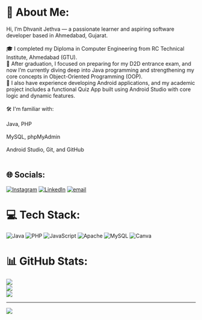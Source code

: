 # 💫 About Me:
Hi, I’m Dhvanit Jethva — a passionate learner and aspiring software developer based in Ahmedabad, Gujarat.<br><br>🎓 I completed my Diploma in Computer Engineering from RC Technical Institute, Ahmedabad (GTU).<br>📘 After graduation, I focused on preparing for my D2D entrance exam, and now I’m currently diving deep into Java programming and strengthening my core concepts in Object-Oriented Programming (OOP).<br>📱 I also have experience developing Android applications, and my academic project includes a functional Quiz App built using Android Studio with core logic and dynamic features.<br><br>🛠️ I'm familiar with:<br><br>Java, PHP<br><br>MySQL, phpMyAdmin<br><br>Android Studio, Git, and GitHub<br><br>


## 🌐 Socials:
[![Instagram](https://img.shields.io/badge/Instagram-%23E4405F.svg?logo=Instagram&logoColor=white)](https://instagram.com/dhvanit.jethva) [![LinkedIn](https://img.shields.io/badge/LinkedIn-%230077B5.svg?logo=linkedin&logoColor=white)](https://linkedin.com/in/dhvanitjethva) [![email](https://img.shields.io/badge/Email-D14836?logo=gmail&logoColor=white)](mailto:idhvanitjethva@gmail.com) 

# 💻 Tech Stack:
![Java](https://img.shields.io/badge/java-%23ED8B00.svg?style=for-the-badge&logo=openjdk&logoColor=white) ![PHP](https://img.shields.io/badge/php-%23777BB4.svg?style=for-the-badge&logo=php&logoColor=white) ![JavaScript](https://img.shields.io/badge/javascript-%23323330.svg?style=for-the-badge&logo=javascript&logoColor=%23F7DF1E) ![Apache](https://img.shields.io/badge/apache-%23D42029.svg?style=for-the-badge&logo=apache&logoColor=white) ![MySQL](https://img.shields.io/badge/mysql-4479A1.svg?style=for-the-badge&logo=mysql&logoColor=white) ![Canva](https://img.shields.io/badge/Canva-%2300C4CC.svg?style=for-the-badge&logo=Canva&logoColor=white)
# 📊 GitHub Stats:
![](https://github-readme-stats.vercel.app/api?username=dhvanitjethva&theme=dark&hide_border=false&include_all_commits=false&count_private=false)<br/>
![](https://nirzak-streak-stats.vercel.app/?user=dhvanitjethva&theme=dark&hide_border=false)<br/>
![](https://github-readme-stats.vercel.app/api/top-langs/?username=dhvanitjethva&theme=dark&hide_border=false&include_all_commits=false&count_private=false&layout=compact)

---
[![](https://visitcount.itsvg.in/api?id=dhvanitjethva&icon=0&color=0)](https://visitcount.itsvg.in)

<!-- Proudly created with GPRM ( https://gprm.itsvg.in ) -->
